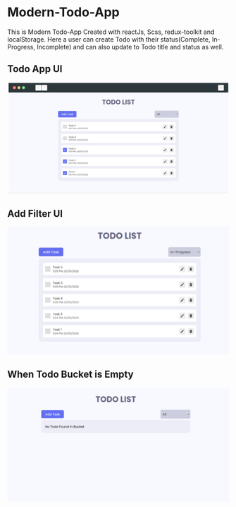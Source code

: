 # Modern-Todo-App
This is Modern Todo-App Created with reactJs, Scss, redux-toolkit and localStorage.
Here a user can create Todo with their status(Complete, In-Progress, Incomplete) and can also update to Todo title and status as well.
## Todo App UI
![Todo Home](src/assets/todo-app.png)

## Add Filter UI
![Todo Filter](src/assets/todo-filter.png)

## When Todo Bucket is Empty
![Todo Empty](src/assets/todo-empty.png)
